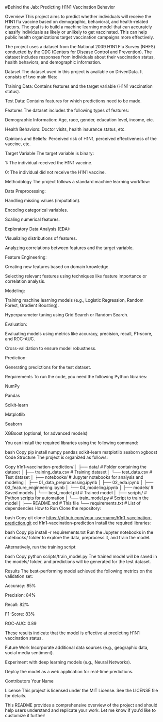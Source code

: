#Behind the Jab: Predicting H1N1 Vaccination Behavior


Overview
This project aims to predict whether individuals will receive the H1N1 flu vaccine based on demographic, behavioral, and health-related factors. The goal is to build a machine learning model that can accurately classify individuals as likely or unlikely to get vaccinated. This can help public health organizations target vaccination campaigns more effectively.

The project uses a dataset from the National 2009 H1N1 Flu Survey (NHFS) conducted by the CDC (Centers for Disease Control and Prevention). The dataset includes responses from individuals about their vaccination status, health behaviors, and demographic information.

Dataset
The dataset used in this project is available on DrivenData. It consists of two main files:

Training Data: Contains features and the target variable (H1N1 vaccination status).

Test Data: Contains features for which predictions need to be made.

Features
The dataset includes the following types of features:

Demographic Information: Age, race, gender, education level, income, etc.

Health Behaviors: Doctor visits, health insurance status, etc.

Opinions and Beliefs: Perceived risk of H1N1, perceived effectiveness of the vaccine, etc.

Target Variable
The target variable is binary:

1: The individual received the H1N1 vaccine.

0: The individual did not receive the H1N1 vaccine.

Methodology
The project follows a standard machine learning workflow:

Data Preprocessing:

Handling missing values (imputation).

Encoding categorical variables.

Scaling numerical features.

Exploratory Data Analysis (EDA):

Visualizing distributions of features.

Analyzing correlations between features and the target variable.

Feature Engineering:

Creating new features based on domain knowledge.

Selecting relevant features using techniques like feature importance or correlation analysis.

Modeling:

Training machine learning models (e.g., Logistic Regression, Random Forest, Gradient Boosting).

Hyperparameter tuning using Grid Search or Random Search.

Evaluation:

Evaluating models using metrics like accuracy, precision, recall, F1-score, and ROC-AUC.

Cross-validation to ensure model robustness.

Prediction:

Generating predictions for the test dataset.

Requirements
To run the code, you need the following Python libraries:

NumPy

Pandas

Scikit-learn

Matplotlib

Seaborn

XGBoost (optional, for advanced models)

You can install the required libraries using the following command:

bash
Copy
pip install numpy pandas scikit-learn matplotlib seaborn xgboost
Code Structure
The project is organized as follows:

Copy
h1n1-vaccination-prediction/
│
├── data/                    # Folder containing the dataset
│   ├── training_data.csv    # Training dataset
│   └── test_data.csv        # Test dataset
│
├── notebooks/               # Jupyter notebooks for analysis and modeling
│   ├── 01_data_preprocessing.ipynb
│   ├── 02_eda.ipynb
│   ├── 03_feature_engineering.ipynb
│   └── 04_modeling.ipynb
│
├── models/                  # Saved models
│   └── best_model.pkl       # Trained model
│
├── scripts/                 # Python scripts for automation
│   └── train_model.py       # Script to train the model
│
├── README.md                # This file
└── requirements.txt         # List of dependencies
How to Run
Clone the repository:

bash
Copy
git clone https://github.com/your-username/h1n1-vaccination-prediction.git
cd h1n1-vaccination-prediction
Install the required libraries:

bash
Copy
pip install -r requirements.txt
Run the Jupyter notebooks in the notebooks/ folder to explore the data, preprocess it, and train the model.

Alternatively, run the training script:

bash
Copy
python scripts/train_model.py
The trained model will be saved in the models/ folder, and predictions will be generated for the test dataset.

Results
The best-performing model achieved the following metrics on the validation set:

Accuracy: 85%

Precision: 84%

Recall: 82%

F1-Score: 83%

ROC-AUC: 0.89

These results indicate that the model is effective at predicting H1N1 vaccination status.

Future Work
Incorporate additional data sources (e.g., geographic data, social media sentiment).

Experiment with deep learning models (e.g., Neural Networks).

Deploy the model as a web application for real-time predictions.

Contributors
Your Name

License
This project is licensed under the MIT License. See the LICENSE file for details.

This README provides a comprehensive overview of the project and should help users understand and replicate your work. Let me know if you'd like to customize it further!
